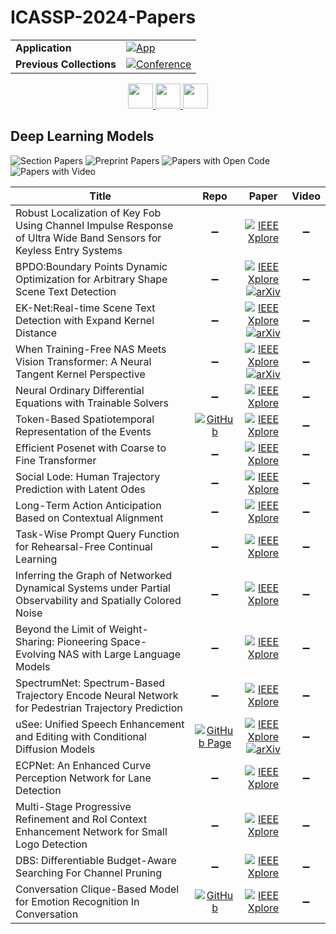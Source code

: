 # ICASSP-2024-Papers

<table>
    <tr>
        <td><strong>Application</strong></td>
        <td>
            <a href="https://huggingface.co/spaces/DmitryRyumin/NewEraAI-Papers" style="float:left;">
                <img src="https://img.shields.io/badge/🤗-NewEraAI--Papers-FFD21F.svg" alt="App" />
            </a>
        </td>
    </tr>
    <tr>
        <td><strong>Previous Collections</strong></td>
        <td>
            <a href="https://github.com/DmitryRyumin/ICASSP-2023-24-Papers/blob/main/README_2023.md">
                <img src="http://img.shields.io/badge/ICASSP-2023-0073AE.svg" alt="Conference">
            </a>
        </td>
    </tr>
</table>

<div align="center">
    <a href="https://github.com/DmitryRyumin/ICASSP-2023-24-Papers/blob/main/sections/2024/main/SLP-L13.md">
        <img src="https://cdn.jsdelivr.net/gh/DmitryRyumin/NewEraAI-Papers@main/images/left.svg" width="40" alt="" />
    </a>
    <a href="https://github.com/DmitryRyumin/ICASSP-2023-24-Papers/">
        <img src="https://cdn.jsdelivr.net/gh/DmitryRyumin/NewEraAI-Papers@main/images/home.svg" width="40" alt="" />
    </a>
    <a href="https://github.com/DmitryRyumin/ICASSP-2023-24-Papers/blob/main/sections/2024/main/SPCOM-L2.md">
        <img src="https://cdn.jsdelivr.net/gh/DmitryRyumin/NewEraAI-Papers@main/images/right.svg" width="40" alt="" />
    </a>
</div>

## Deep Learning Models

![Section Papers](https://img.shields.io/badge/Section%20Papers-soon-42BA16) ![Preprint Papers](https://img.shields.io/badge/Preprint%20Papers-soon-b31b1b) ![Papers with Open Code](https://img.shields.io/badge/Papers%20with%20Open%20Code-soon-1D7FBF) ![Papers with Video](https://img.shields.io/badge/Papers%20with%20Video-0-FF0000)

| **Title** | **Repo** | **Paper** | **Video** |
|-----------|:--------:|:---------:|:---------:|
| Robust Localization of Key Fob Using Channel Impulse Response of Ultra Wide Band Sensors for Keyless Entry Systems | :heavy_minus_sign: | [![IEEE Xplore](https://img.shields.io/badge/IEEE-10447854-E4A42C.svg)](https://ieeexplore.ieee.org/document/10447854) | :heavy_minus_sign: |
| BPDO:Boundary Points Dynamic Optimization for Arbitrary Shape Scene Text Detection | :heavy_minus_sign: | [![IEEE Xplore](https://img.shields.io/badge/IEEE-10447371-E4A42C.svg)](https://ieeexplore.ieee.org/document/10447371) <br/> [![arXiv](https://img.shields.io/badge/arXiv-2401.09997-b31b1b.svg)](https://arxiv.org/abs/2401.09997) | :heavy_minus_sign: |
| EK-Net:Real-time Scene Text Detection with Expand Kernel Distance | :heavy_minus_sign: | [![IEEE Xplore](https://img.shields.io/badge/IEEE-10448354-E4A42C.svg)](https://ieeexplore.ieee.org/document/10448354) <br/> [![arXiv](https://img.shields.io/badge/arXiv-2401.11704-b31b1b.svg)](https://arxiv.org/abs/2401.11704) | :heavy_minus_sign: |
| When Training-Free NAS Meets Vision Transformer: A Neural Tangent Kernel Perspective | :heavy_minus_sign: | [![IEEE Xplore](https://img.shields.io/badge/IEEE-10447479-E4A42C.svg)](https://ieeexplore.ieee.org/document/10447479) <br/> [![arXiv](https://img.shields.io/badge/arXiv-2405.04536-b31b1b.svg)](https://arxiv.org/abs/2405.04536) | :heavy_minus_sign: |
| Neural Ordinary Differential Equations with Trainable Solvers | :heavy_minus_sign: | [![IEEE Xplore](https://img.shields.io/badge/IEEE-10446364-E4A42C.svg)](https://ieeexplore.ieee.org/document/10446364) | :heavy_minus_sign: |
| Token-Based Spatiotemporal Representation of the Events | [![GitHub](https://img.shields.io/github/stars/NJUVISION/EventTransformer?style=flat)](https://github.com/NJUVISION/EventTransformer) | [![IEEE Xplore](https://img.shields.io/badge/IEEE-10447951-E4A42C.svg)](https://ieeexplore.ieee.org/document/10447951) | :heavy_minus_sign: |
| Efficient Posenet with Coarse to Fine Transformer | :heavy_minus_sign: | [![IEEE Xplore](https://img.shields.io/badge/IEEE-10448008-E4A42C.svg)](https://ieeexplore.ieee.org/document/10448008) | :heavy_minus_sign: |
| Social Lode: Human Trajectory Prediction with Latent Odes | :heavy_minus_sign: | [![IEEE Xplore](https://img.shields.io/badge/IEEE-10446317-E4A42C.svg)](https://ieeexplore.ieee.org/document/10446317) | :heavy_minus_sign: |
| Long-Term Action Anticipation Based on Contextual Alignment | :heavy_minus_sign: | [![IEEE Xplore](https://img.shields.io/badge/IEEE-10445978-E4A42C.svg)](https://ieeexplore.ieee.org/document/10445978) | :heavy_minus_sign: |
| Task-Wise Prompt Query Function for Rehearsal-Free Continual Learning | :heavy_minus_sign: | [![IEEE Xplore](https://img.shields.io/badge/IEEE-10446403-E4A42C.svg)](https://ieeexplore.ieee.org/document/10446403) | :heavy_minus_sign: |
| Inferring the Graph of Networked Dynamical Systems under Partial Observability and Spatially Colored Noise | :heavy_minus_sign: | [![IEEE Xplore](https://img.shields.io/badge/IEEE-10448293-E4A42C.svg)](https://ieeexplore.ieee.org/document/10448293) | :heavy_minus_sign: |
| Beyond the Limit of Weight-Sharing: Pioneering Space-Evolving NAS with Large Language Models | :heavy_minus_sign: | [![IEEE Xplore](https://img.shields.io/badge/IEEE-10448075-E4A42C.svg)](https://ieeexplore.ieee.org/document/10448075) | :heavy_minus_sign: |
| SpectrumNet: Spectrum-Based Trajectory Encode Neural Network for Pedestrian Trajectory Prediction | :heavy_minus_sign: | [![IEEE Xplore](https://img.shields.io/badge/IEEE-10446706-E4A42C.svg)](https://ieeexplore.ieee.org/document/10446706) | :heavy_minus_sign: |
| uSee: Unified Speech Enhancement and Editing with Conditional Diffusion Models | [![GitHub Page](https://img.shields.io/badge/GitHub-Page-159957.svg)](https://muqiaoy.github.io/usee) | [![IEEE Xplore](https://img.shields.io/badge/IEEE-10447017-E4A42C.svg)](https://ieeexplore.ieee.org/document/10447017) <br/> [![arXiv](https://img.shields.io/badge/arXiv-2310.00900-b31b1b.svg)](https://arxiv.org/abs/2310.00900) | :heavy_minus_sign: |
| ECPNet: An Enhanced Curve Perception Network for Lane Detection | :heavy_minus_sign: | [![IEEE Xplore](https://img.shields.io/badge/IEEE-10447154-E4A42C.svg)](https://ieeexplore.ieee.org/document/10447154) | :heavy_minus_sign: |
| Multi-Stage Progressive Refinement and RoI Context Enhancement Network for Small Logo Detection | :heavy_minus_sign: | [![IEEE Xplore](https://img.shields.io/badge/IEEE-10448440-E4A42C.svg)](https://ieeexplore.ieee.org/document/10448440) | :heavy_minus_sign: |
| DBS: Differentiable Budget-Aware Searching For Channel Pruning | :heavy_minus_sign: | [![IEEE Xplore](https://img.shields.io/badge/IEEE-10448396-E4A42C.svg)](https://ieeexplore.ieee.org/document/10448396) | :heavy_minus_sign: |
| Conversation Clique-Based Model for Emotion Recognition In Conversation | [![GitHub](https://img.shields.io/github/stars/jian-projects/ccm?style=flat)](https://github.com/jian-projects/ccm) | [![IEEE Xplore](https://img.shields.io/badge/IEEE-10446226-E4A42C.svg)](https://ieeexplore.ieee.org/document/10446226) | :heavy_minus_sign: |